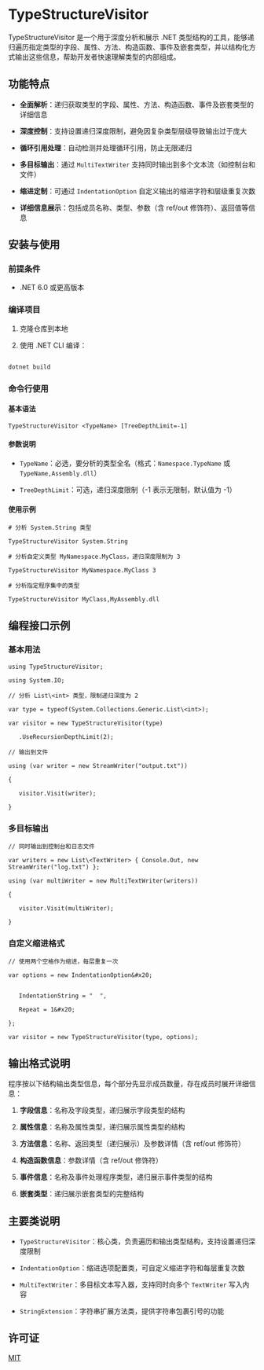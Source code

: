 
# TypeStructureVisitor

TypeStructureVisitor 是一个用于深度分析和展示 .NET 类型结构的工具，能够递归遍历指定类型的字段、属性、方法、构造函数、事件及嵌套类型，并以结构化方式输出这些信息，帮助开发者快速理解类型的内部组成。

## 功能特点

- **全面解析**：递归获取类型的字段、属性、方法、构造函数、事件及嵌套类型的详细信息

- **深度控制**：支持设置递归深度限制，避免因复杂类型层级导致输出过于庞大

- **循环引用处理**：自动检测并处理循环引用，防止无限递归

- **多目标输出**：通过 `MultiTextWriter` 支持同时输出到多个文本流（如控制台和文件）

- **缩进定制**：可通过 `IndentationOption` 自定义输出的缩进字符和层级重复次数

- **详细信息展示**：包括成员名称、类型、参数（含 ref/out 修饰符）、返回值等信息

## 安装与使用

### 前提条件

- .NET 6.0 或更高版本

### 编译项目

1. 克隆仓库到本地

2. 使用 .NET CLI 编译：

```bash

dotnet build
```

### 命令行使用

#### 基本语法



```
TypeStructureVisitor <TypeName> [TreeDepthLimit=-1]
```

#### 参数说明



* `TypeName`：必选，要分析的类型全名（格式：`Namespace.TypeName` 或 `TypeName,Assembly.dll`）

* `TreeDepthLimit`：可选，递归深度限制（-1 表示无限制，默认值为 -1）

#### 使用示例



```
# 分析 System.String 类型

TypeStructureVisitor System.String

# 分析自定义类型 MyNamespace.MyClass，递归深度限制为 3

TypeStructureVisitor MyNamespace.MyClass 3

# 分析指定程序集中的类型

TypeStructureVisitor MyClass,MyAssembly.dll
```

## 编程接口示例

### 基本用法



```
using TypeStructureVisitor;

using System.IO;

// 分析 List\<int> 类型，限制递归深度为 2

var type = typeof(System.Collections.Generic.List\<int>);

var visitor = new TypeStructureVisitor(type)

   .UseRecursionDepthLimit(2);

// 输出到文件

using (var writer = new StreamWriter("output.txt"))

{

   visitor.Visit(writer);

}
```

### 多目标输出



```
// 同时输出到控制台和日志文件

var writers = new List\<TextWriter> { Console.Out, new StreamWriter("log.txt") };

using (var multiWriter = new MultiTextWriter(writers))

{

   visitor.Visit(multiWriter);

}
```

### 自定义缩进格式



```
// 使用两个空格作为缩进，每层重复一次

var options = new IndentationOption&#x20;


   IndentationString = "  ",

   Repeat = 1&#x20;

};

var visitor = new TypeStructureVisitor(type, options);
```

## 输出格式说明

程序按以下结构输出类型信息，每个部分先显示成员数量，存在成员时展开详细信息：



1. **字段信息**：名称及字段类型，递归展示字段类型的结构

2. **属性信息**：名称及属性类型，递归展示属性类型的结构

3. **方法信息**：名称、返回类型（递归展示）及参数详情（含 ref/out 修饰符）

4. **构造函数信息**：参数详情（含 ref/out 修饰符）

5. **事件信息**：名称及事件处理程序类型，递归展示事件类型的结构

6. **嵌套类型**：递归展示嵌套类型的完整结构

## 主要类说明



* `TypeStructureVisitor`：核心类，负责遍历和输出类型结构，支持设置递归深度限制

* `IndentationOption`：缩进选项配置类，可自定义缩进字符和每层重复次数

* `MultiTextWriter`：多目标文本写入器，支持同时向多个 `TextWriter` 写入内容

* `StringExtension`：字符串扩展方法类，提供字符串包裹引号的功能

## 许可证

[MIT](LICENSE)

